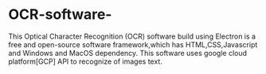 # OCR-software-
This Optical Character Recognition (OCR) software build using Electron is a free and open-source software framework,which has HTML,CSS,Javascript and Windows and MacOS dependency.
This software uses google cloud platform[GCP] API to recognize of images text.
